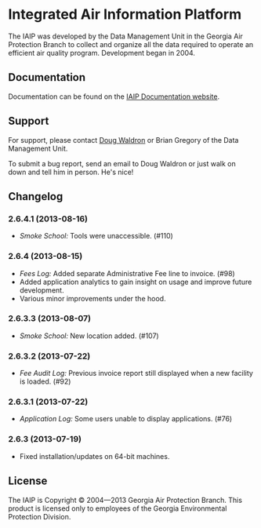 Integrated Air Information Platform
===============================

The IAIP was developed by the Data Management Unit in the Georgia Air Protection Branch to collect and organize all the data required to operate an efficient air quality program. Development began in 2004.


Documentation
------------

Documentation can be found on the [IAIP Documentation website](https://sites.google.com/site/iaipdocs/).


Support
------

For support, please contact [Doug Waldron](tel:404-362-7134) or Brian Gregory of the Data Management Unit.

To submit a bug report, send an email to Doug Waldron or just walk on down and tell him in person. He's nice!


Changelog
--------

### 2.6.4.1 (2013-08-16)

* *Smoke School:* Tools were unaccessible. (#110)

### 2.6.4 (2013-08-15)

* *Fees Log:* Added separate Administrative Fee line to invoice. (#98)
* Added application analytics to gain insight on usage and improve future development.
* Various minor improvements under the hood.

### 2.6.3.3 (2013-08-07)

* *Smoke School:* New location added. (#107)

### 2.6.3.2 (2013-07-22)

* *Fee Audit Log:* Previous invoice report still displayed when a new facility is loaded. (#92)

### 2.6.3.1 (2013-07-22)

* *Application Log:* Some users unable to display applications. (#76)

### 2.6.3 (2013-07-19)

* Fixed installation/updates on 64-bit machines.


License
------

The IAIP is Copyright © 2004—2013 Georgia Air Protection Branch. This product is licensed only to employees of the Georgia Environmental Protection Division.
